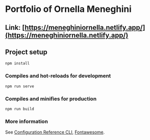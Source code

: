 # Portfolio of Ornella Meneghini

## Link: [https://meneghiniornella.netlify.app/](https://meneghiniornella.netlify.app/)

## Project setup
```
npm install
```

### Compiles and hot-reloads for development
```
npm run serve
```

### Compiles and minifies for production
```
npm run build
```

### More information
See [Configuration Reference CLI](https://cli.vuejs.org/config/), [Fontawesome](https://fontawesome.com/).